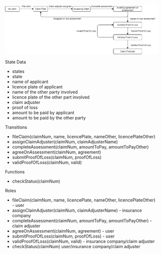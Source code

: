 ![State Diagram](state_diagram.png)

State Data
- states
- state
- name of applicant
- licence plate of applicant
- name of the other party involved
- licence plate of the other part involved
- claim adjuster
- proof of loss
- amount to be paid by applicant
- amount to be paid by the other party

Transitions
- fileClaim(claimNum, name, licencePlate, nameOther, licencePlateOther)
- assignClaimAdjuster(claimNum, claimAdjusterName)
- completeAssessment(claimNum, amountToPay, amountToPayOther)
- agreeOnAssessment(claimNum, agreement)
- submitProofOfLoss(claimNum, proofOfLoss)
- validProofOfLoss(claimNum, valid)

Functions
- checkStatus(claimNum)

Roles
- fileClaim(claimNum, name, licencePlate, nameOther, licencePlateOther) - user
- assignClaimAdjuster(claimNum, claimAdjusterName) - insurance company
- completeAssessment(claimNum, amountToPay, amountToPayOther) - claim adjuster
- agreeOnAssessment(claimNum, agreement) - user
- submitProofOfLoss(claimNum, proofOfLoss) - user
- validProofOfLoss(claimNum, valid) - insurance company/claim adjuster
- checkStatus(claimNum) user/insurance company/claim adjuster
